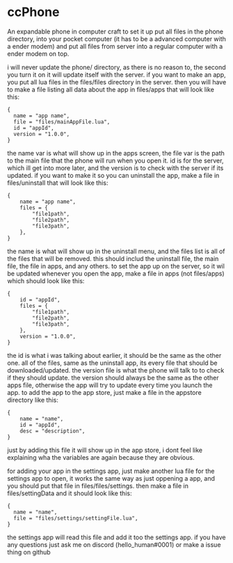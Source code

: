 # ccPhone
An expandable phone in computer craft
to set it up put all files in the phone directory, into your pocket computer (it has to be a advanced computer with a ender modem) and put all files from server into a regular computer with a ender modem on top.

i will never update the phone/ directory, as there is no reason to, the second you turn it on it will update itself with the server.
if you want to make an app, you put all lua files in the files/files directory in the server. then you will have to make a file listing all data about the app in files/apps that will look like this:
```
{
  name = "app name",
  file = "files/mainAppFile.lua",
  id = "appId",
  version = "1.0.0",
}
```
the name var is what will show up in the apps screen, the file var is the path to the main file that the phone will run when you open it. id is for the server, which ill get into more later, and the version is to check with the server if its updated.
if you want to make it so you can uninstall the app, make a file in files/uninstall that will look like this:
```
{
    name = "app name",
    files = {
        "file1path",
        "file2path",
        "file3path",
    },
}
```
the name is what will show up in the uninstall menu, and the files list is all of the files that will be removed. this should includ the uninstall file, the main file, the file in apps, and any others.
to set the app up on the server, so it wil be updated whenever you open the app, make a file in apps (not files/apps) which should look like this:
```
{
    id = "appId",
    files = {
        "file1path",
        "file2path",
        "file3path",
    },
    version = "1.0.0",
}
```
the id is what i was talking about earlier, it should be the same as the other one. all of the files, same as the uninstall app, its every file that should be downloaded/updated. the version file is what the phone will talk to to check if they should update. the version should always be the same as the other apps file, otherwise the app will try to update every time you launch the app.
to add the app to the app store, just make a file in the appstore directory like this:
```
{
    name = "name",
    id = "appId",
    desc = "description",
}
```
just by adding this file it will show up in the app store, i dont feel like explaining wha the variables are again because they are obvious.

for adding your app in the settings app, just make another lua file for the settings app to open, it works the same way as just oppening a app, and you should put that file in files/files/settings. then make a file in files/settingData and it should look like this:
```
{
  name = "name",
  file = "files/settings/settingFile.lua",
}
```
the settings app will read this file and add it too the settings app. if you have any questions just ask me on discord (hello_human#0001) or make a issue thing on github
